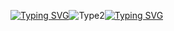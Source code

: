 [![Typing SVG](https://readme-typing-svg.demolab.com?font=Fira+Code&size=25&pause=1000&color=F7C36E&center=true&vCenter=true&width=435&lines=Task+Lister;In+differents+languages)](https://git.io/typing-svg)![Type2](https://img1.picmix.com/output/stamp/normal/1/3/4/6/606431_8140b.gif)[![Typing SVG](https://readme-typing-svg.demolab.com?font=Arial&size=35&duration=10000&pause=1000&color=F77171&width=435&lines=Description)](https://git.io/typing-svg)